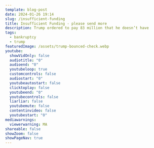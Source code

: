 ```yaml
---
template: blog-post
date: 2024-01-26 19:14
slug: /insufficient-funding
title: Insufficient Funding - please send more
description: Trump ordered to pay 83 million that he doesn’t have
tags:
  - bankruptcy
  - trump
featuredImage: /assets/trump-bounced-check.webp
youtube:
  showVidOnly: false
  audiotitle: "0"
  audioend: "0"
  youtubeloop: true
  customcontrols: false
  audiostart: "0"
  youtubeautostart: false
  clicktoplay: false
  youtubeend: "0"
  youtubecontrols: false
  liarliar: false
  youtubemute: false
  contentinvideo: false
  youtubestart: "0"
mediawarnings:
  viewerwarning: MA
shareable: false
showZoom: false
showPageNav: true
---
```

